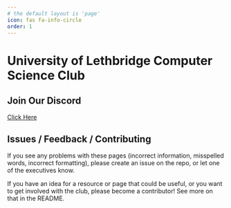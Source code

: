 ```yaml
---
# the default layout is 'page'
icon: fas fa-info-circle
order: 1
---
```


# University of Lethbridge Computer Science Club

## Join Our Discord

[Click Here](https://discord.gg/bfvkDFEC)

## Issues / Feedback / Contributing

If you see any problems with these pages (incorrect information, misspelled
words, incorrect formatting), please create an issue on the repo, or let one
of the executives know.

If you have an idea for a resource or page that could be useful, or you want
to get involved with the club, please become a contributor! See more on that
in the README.
